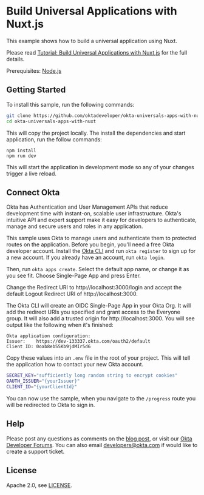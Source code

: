# Build Universal Applications with Nuxt.js

This example shows how to build a universal application using Nuxt.

Please read [Tutorial: Build Universal Applications with Nuxt.js](https://developer.okta.com/blog/2019/04/26/tutorial-build-universal-apps-with-nuxt) for the full details.

Prerequisites: [Node.js](https://nodejs.org/)

## Getting Started

To install this sample, run the following commands: 

```bash
git clone https://github.com/oktadeveloper/okta-universals-apps-with-nuxt.git
cd okta-universals-apps-with-nuxt
```

This will copy the project locally. The install the dependencies and start application, run the follow commands:

```
npm install
npm run dev
```

This will start the application in development mode so any of your changes trigger a live reload.

## Connect Okta

Okta has Authentication and User Management APIs that reduce development time with instant-on, scalable user infrastructure. Okta's intuitive API and expert support make it easy for developers to authenticate, manage and secure users and roles in any application.

This sample uses Okta to manage users and authenticate them to protected routes on the application. Before you begin, you'll need a free Okta developer account. Install the [Okta CLI](https://cli.okta.com/) and run ```okta register``` to sign up for a new account. If you already have an account, run ```okta login```.

Then, run ```okta apps create```. Select the default app name, or change it as you see fit. Choose Single-Page App and press Enter. 

Change the Redirect URI to http://localhost:3000/login and accept the default Logout Redirect URI of http://localhost:3000.

The Okta CLI will create an OIDC Single-Page App in your Okta Org. It will add the redirect URIs you specified and grant access to the Everyone group. It will also add a trusted origin for http://localhost:3000. You will see output like the following when it's finished:

```
Okta application configuration:
Issuer:    https://dev-133337.okta.com/oauth2/default
Client ID: 0oab8eb55Kb9jdMIr5d6
```

Copy these values into an `.env` file in the root of your project. This will tell the application how to contact your new Okta account.

```bash
SECRET_KEY="sufficiently long random string to encrypt cookies"
OAUTH_ISSUER="{yourIssuer}"
CLIENT_ID="{yourClientId}"
```

You can now use the sample, when you navigate to the ```/progress``` route you will be redirected to Okta to sign in.

## Help

Please post any questions as comments on the [blog post](https://developer.okta.com/blog/2019/04/26/tutorial-build-universal-apps-with-nuxt), or visit our [Okta Developer Forums](https://devforum.okta.com/). You can also email developers@okta.com if would like to create a support ticket.

## License

Apache 2.0, see [LICENSE](LICENSE).

